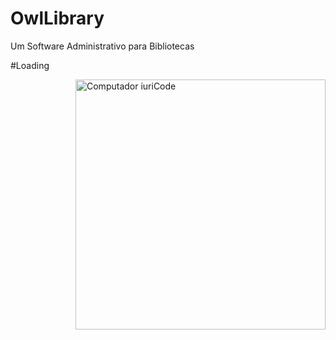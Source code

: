 # OwlLibrary
Um Software Administrativo para Bibliotecas 

#Loading


<img src="[https://res.cloudinary.com/sm-gcs/image/upload/v1613987515/Saad-Portfolio/hero-home_kjoy0j.gif](https://github.com/AlexandreJusten/OwlLibrary/blob/main/img_Readme/Loading2.png)" min-width="400px" max-width="400px" width="400px" align="right" alt="Computador iuriCode">
